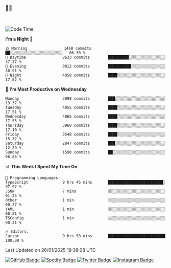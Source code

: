 ### 🤙🍺

<!-- <a href="https://github-readme-stats.vercel.app/api?username=hzak2xx&count_private=true&show_icons=true&theme=dracula">
  <img align="center" src="https://github-readme-stats.vercel.app/api?username=hzak2xx&count_private=true&show_icons=true&theme=dracula" />
</a>
</br> -->
</br>

<!--START_SECTION:waka-->
![Code Time](http://img.shields.io/badge/Code%20Time-3%2C701%20hrs%2011%20mins-blue)

**I'm a Night 🦉** 

```text
🌞 Morning                1460 commits        ██░░░░░░░░░░░░░░░░░░░░░░░   06.30 % 
🌆 Daytime                8633 commits        █████████░░░░░░░░░░░░░░░░   37.27 % 
🌃 Evening                9012 commits        ██████████░░░░░░░░░░░░░░░   38.91 % 
🌙 Night                  4058 commits        ████░░░░░░░░░░░░░░░░░░░░░   17.52 % 
```
📅 **I'm Most Productive on Wednesday** 

```text
Monday                   3098 commits        ███░░░░░░░░░░░░░░░░░░░░░░   13.37 % 
Tuesday                  4055 commits        ████░░░░░░░░░░░░░░░░░░░░░   17.51 % 
Wednesday                4065 commits        ████░░░░░░░░░░░░░░░░░░░░░   17.55 % 
Thursday                 3960 commits        ████░░░░░░░░░░░░░░░░░░░░░   17.10 % 
Friday                   3548 commits        ████░░░░░░░░░░░░░░░░░░░░░   15.32 % 
Saturday                 2847 commits        ███░░░░░░░░░░░░░░░░░░░░░░   12.29 % 
Sunday                   1590 commits        ██░░░░░░░░░░░░░░░░░░░░░░░   06.86 % 
```


📊 **This Week I Spent My Time On** 

```text
💬 Programming Languages: 
TypeScript               9 hrs 46 mins       ████████████████████████░   97.97 % 
JSON                     7 mins              ░░░░░░░░░░░░░░░░░░░░░░░░░   01.25 % 
Other                    1 min               ░░░░░░░░░░░░░░░░░░░░░░░░░   00.27 % 
YAML                     1 min               ░░░░░░░░░░░░░░░░░░░░░░░░░   00.21 % 
TSConfig                 1 min               ░░░░░░░░░░░░░░░░░░░░░░░░░   00.21 % 

🔥 Editors: 
Cursor                   9 hrs 58 mins       █████████████████████████   100.00 % 
```


 Last Updated on 26/01/2025 19:38:08 UTC
<!--END_SECTION:waka-->

[![GitHub Badge](https://img.shields.io/badge/GitHub-100000?style=for-the-badge&logo=github&logoColor=white)](https://github.com/hzak2xx)
[![Spotify Badge](https://img.shields.io/badge/Spotify-1ED760?&style=for-the-badge&logo=spotify&logoColor=white)](https://open.spotify.com/user/uf90s6sbbh75a1mt44clkhkvf)
[![Twitter Badge](https://img.shields.io/badge/Twitter-1DA1F2?style=for-the-badge&logo=twitter&logoColor=white)](https://twitter.com/hzak2xx)
[![Instagram Badge](https://img.shields.io/badge/Instagram-E4405F?style=for-the-badge&logo=instagram&logoColor=white)](https://www.instagram.com/hzak2xx/)
